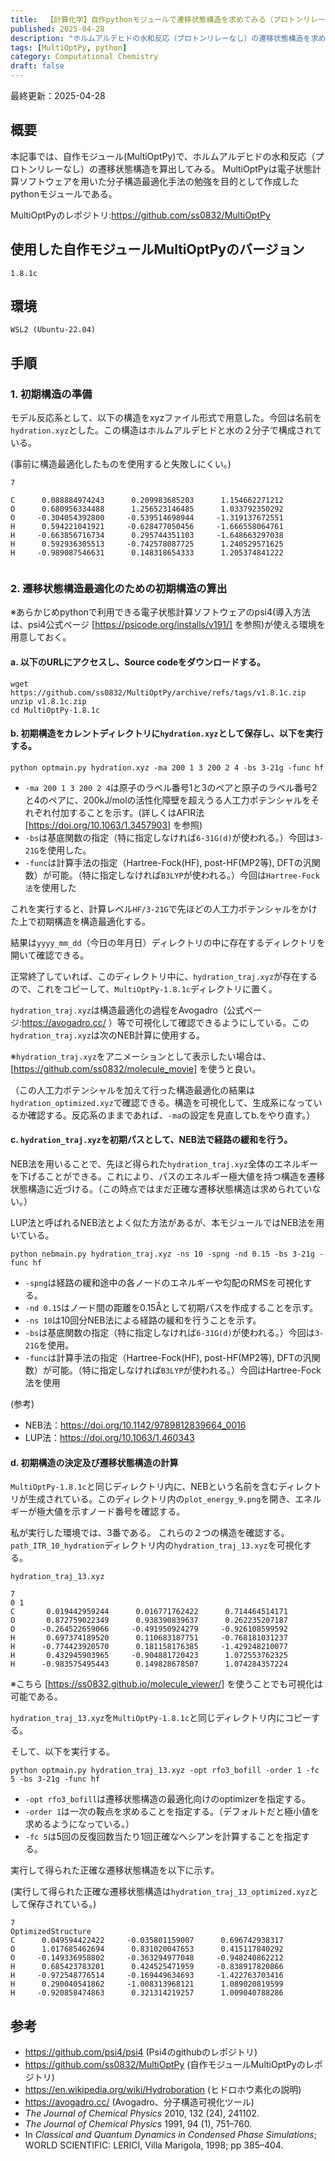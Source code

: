 ```yaml
---
title:  【計算化学】自作pythonモジュールで遷移状態構造を求めてみる（プロトンリレーなしのホルムアルデヒドの水和反応）
published: 2025-04-28
description: "ホルムアルデヒドの水和反応（プロトンリレーなし）の遷移状態構造を求めてみる。"
tags: [MultiOptPy, python]
category: Computational Chemistry
draft: false
---
```

最終更新：2025-04-28

## 概要

本記事では、自作モジュール(MultiOptPy)で、ホルムアルデヒドの水和反応（プロトンリレーなし）の遷移状態構造を算出してみる。
MultiOptPyは電子状態計算ソフトウェアを用いた分子構造最適化手法の勉強を目的として作成したpythonモジュールである。

MultiOptPyのレポジトリ:https://github.com/ss0832/MultiOptPy



## 使用した自作モジュールMultiOptPyのバージョン
```
1.8.1c
```
## 環境
```
WSL2 (Ubuntu-22.04)
```

## 手順

### 1. 初期構造の準備

モデル反応系として、以下の構造をxyzファイル形式で用意した。今回は名前を`hydration.xyz`とした。この構造はホルムアルデヒドと水の２分子で構成されている。


(事前に構造最適化したものを使用すると失敗しにくい。)

```
7

C      0.088884974243      0.209983685203      1.154662271212
O      0.680956334488      1.256523146485      1.033792350292
O     -0.304054392800     -0.539514698944     -1.319137672551
H      0.594221041921     -0.628477050456     -1.666558064761
H     -0.663856716734      0.295744351103     -1.648663297038
H      0.592936305513     -0.742578087725      1.240529571625
H     -0.989087546631      0.148318654333      1.205374841222


```


### 2. 遷移状態構造最適化のための初期構造の算出

※あらかじめpythonで利用できる電子状態計算ソフトウェアのpsi4(導入方法は、psi4公式ページ [https://psicode.org/installs/v191/] を参照)が使える環境を用意しておく。

#### a. 以下のURLにアクセスし、Source codeをダウンロードする。

```
wget https://github.com/ss0832/MultiOptPy/archive/refs/tags/v1.8.1c.zip
unzip v1.8.1c.zip
cd MultiOptPy-1.8.1c
```

#### b. 初期構造をカレントディレクトリに`hydration.xyz`として保存し、以下を実行する。
```
python optmain.py hydration.xyz -ma 200 1 3 200 2 4 -bs 3-21g -func hf
```
- `-ma 200 1 3 200 2 4`は原子のラベル番号1と3のペアと原子のラベル番号2と4のペアに、200kJ/molの活性化障壁を超えうる人工力ポテンシャルをそれぞれ付加することを示す。(詳しくはAFIR法 [https://doi.org/10.1063/1.3457903] を参照)
- `-bs`は基底関数の指定（特に指定しなければ`6-31G(d)`が使われる。）今回は`3-21G`を使用した。
- `-func`は計算手法の指定（Hartree-Fock(HF), post-HF(MP2等), DFTの汎関数）が可能。（特に指定しなければ`B3LYP`が使われる。）今回は`Hartree-Fock法`を使用した


これを実行すると、計算レベル`HF/3-21G`で先ほどの人工力ポテンシャルをかけた上で初期構造を構造最適化する。

結果は`yyyy_mm_dd`（今日の年月日）ディレクトリの中に存在するディレクトリを開いて確認できる。

正常終了していれば、このディレクトリ中に、`hydration_traj.xyz`が存在するので、これをコピーして、`MultiOptPy-1.8.1c`ディレクトリに置く。

`hydration_traj.xyz`は構造最適化の過程をAvogadro（公式ページ:https://avogadro.cc/ ）等で可視化して確認できるようにしている。この`hydration_traj.xyz`は次のNEB計算に使用する。

※`hydration_traj.xyz`をアニメーションとして表示したい場合は、[https://github.com/ss0832/molecule_movie] を使うと良い。

（この人工力ポテンシャルを加えて行った構造最適化の結果は`hydration_optimized.xyz`で確認できる。構造を可視化して、生成系になっているか確認する。反応系のままであれば、`-ma`の設定を見直してb.をやり直す。）


#### c. `hydration_traj.xyz`を初期パスとして、NEB法で経路の緩和を行う。

NEB法を用いることで、先ほど得られた`hydration_traj.xyz`全体のエネルギーを下げることができる。これにより、パスのエネルギー極大値を持つ構造を遷移状態構造に近づける。（この時点ではまだ正確な遷移状態構造は求められていない。）

LUP法と呼ばれるNEB法とよく似た方法があるが、本モジュールではNEB法を用いている。

```
python nebmain.py hydration_traj.xyz -ns 10 -spng -nd 0.15 -bs 3-21g -func hf
```
- `-spng`は経路の緩和途中の各ノードのエネルギーや勾配のRMSを可視化する。
- `-nd 0.15`はノード間の距離を0.15Åとして初期パスを作成することを示す。
- `-ns 10`は10回分NEB法による経路の緩和を行うことを示す。
- `-bs`は基底関数の指定（特に指定しなければ`6-31G(d)`が使われる。）今回は`3-21G`を使用。
- `-func`は計算手法の指定（Hartree-Fock(HF), post-HF(MP2等), DFTの汎関数）が可能。（特に指定しなければ`B3LYP`が使われる。）今回はHartree-Fock法を使用

(参考)

- NEB法：https://doi.org/10.1142/9789812839664_0016
- LUP法：https://doi.org/10.1063/1.460343



#### d. 初期構造の決定及び遷移状態構造の計算

`MultiOptPy-1.8.1c`と同じディレクトリ内に、NEBという名前を含むディレクトリが生成されている。このディレクトリ内の`plot_energy_9.png`を開き、エネルギーが極大値を示すノード番号を確認する。

私が実行した環境では、3番である。
これらの２つの構造を確認する。
`path_ITR_10_hydration`ディレクトリ内の`hydration_traj_13.xyz`を可視化する。

`hydration_traj_13.xyz`
```
7
0 1
C       0.019442959244      0.016771762422      0.714464514171
O       0.872759022349      0.938390839637      0.262235207187
O      -0.264522659066     -0.491950924279     -0.926108599592
H       0.697374189520      0.110683187751     -0.768181031237
H      -0.774423920570      0.181158176385     -1.429248210077
H       0.432945903965     -0.904881720423      1.072553762325
H      -0.983575495443      0.149828678507      1.074284357224

```

※こちら [https://ss0832.github.io/molecule_viewer/] を使うことでも可視化は可能である。

`hydration_traj_13.xyz`を`MultiOptPy-1.8.1c`と同じディレクトリ内にコピーする。

そして、以下を実行する。

```
python optmain.py hydration_traj_13.xyz -opt rfo3_bofill -order 1 -fc 5 -bs 3-21g -func hf
```
- `-opt rfo3_bofill`は遷移状態構造の最適化向けのoptimizerを指定する。
- `-order 1`は一次の鞍点を求めることを指定する。（デフォルトだと極小値を求めるようになっている。）
- `-fc 5`は5回の反復回数当たり1回正確なへシアンを計算することを指定する。

実行して得られた正確な遷移状態構造を以下に示す。

(実行して得られた正確な遷移状態構造は`hydration_traj_13_optimized.xyz`として保存されている。)

```
7
OptimizedStructure
C      0.049594422422     -0.035801159007      0.696742938317
O      1.017685462694      0.831020047653      0.415117840292
O     -0.149336958802     -0.363294977048     -0.948240862212
H      0.685423783201      0.424525471959     -0.838917820866
H     -0.972548776514     -0.169449634693     -1.422763703416
H      0.290040541862     -1.008313968121      1.089020819599
H     -0.920858474863      0.321314219257      1.009040788286

```



## 参考
- https://github.com/psi4/psi4 (Psi4のgithubのレポジトリ)
- https://github.com/ss0832/MultiOptPy (自作モジュールMultiOptPyのレポジトリ)
- https://en.wikipedia.org/wiki/Hydroboration (ヒドロホウ素化の説明)
- https://avogadro.cc/ (Avogadro、分子構造可視化ツール)
- _The Journal of Chemical Physics_ 2010, 132 (24), 241102.
- _The Journal of Chemical Physics_ 1991, 94 (1), 751–760.
- In _Classical and Quantum Dynamics in Condensed Phase Simulations_; WORLD SCIENTIFIC: LERICI, Villa Marigola, 1998; pp 385–404.
